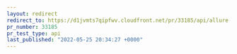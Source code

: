 ```yaml
---
layout: redirect
redirect_to: https://d1jvmts7qipfwv.cloudfront.net/pr/33185/api/allure-report/index.html
pr_number: 33185
pr_test_type: api
last_published: "2022-05-25 20:34:27 +0000"
---
```

